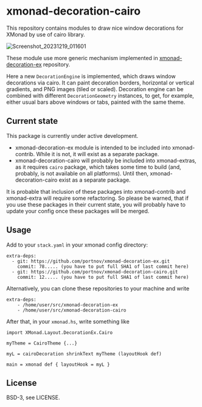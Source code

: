 # xmonad-decoration-cairo

This repository contains modules to draw nice window decorations for XMonad by use of cairo library.

![Screenshot_20231219_011601](https://github.com/portnov/xmonad-decoration-ex/assets/284644/e6fb74d9-8894-4002-a7ad-f399a218bb0f)

These module use more generic mechanism implemented in [xmonad-decoration-ex](https://github.com/portnov/xmonad-decoration-ex) repository. 

Here a new `DecorationEngine` is implemented, which draws window decorations
via cairo. It can paint decoration borders, horizontal or vertical gradients,
and PNG images (tiled or scaled). Decoration engine can be combined with
different `DecorationGeometry` instances, to get, for example, either usual
bars above windows or tabs, painted with the same theme.

## Current state

This package is currently under active development.

* xmonad-decoration-ex module is intended to be included into xmonad-contrib.
  While it is not, it will exist as a separate package.
* xmonad-decoration-cairo will probably be included into xmonad-extras, as it
  requires `cairo` package, which takes some time to build (and, probably, is
  not available on all platforms). Until then, xmonad-decoration-cairo exist as
  a separate package.

It is probable that inclusion of these packages into xmonad-contrib and
xmonad-extra will require some refactoring. So please be warned, that if you
use these packages in their current state, you will probably have to update
your config once these packages will be merged.

## Usage

Add to your `stack.yaml` in your xmonad config directory:

```
extra-deps:
  - git: https://github.com/portnov/xmonad-decoration-ex.git
    commit: 78..... (you have to put full SHA1 of last commit here)
  - git: https://github.com/portnov/xmonad-decoration-cairo.git
    commit: 12..... (you have to put full SHA1 of last commit here)
```

Alternatively, you can clone these repositories to your machine and write

```
extra-deps:
    - /home/user/src/xmonad-decoration-ex
    - /home/user/src/xmonad-decoration-cairo
```

After that, in your `xmonad.hs`, write something like

```
import XMonad.Layout.DecorationEx.Cairo

myTheme = CairoTheme {...}

myL = cairoDecoration shrinkText myTheme (layoutHook def)

main = xmonad def { layoutHook = myL }
```

## License

BSD-3, see LICENSE.

